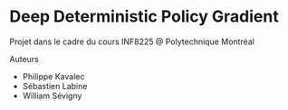 # Deep Deterministic Policy Gradient

Projet dans le cadre du cours INF8225 @ Polytechnique Montréal

Auteurs
- Philippe Kavalec
- Sébastien Labine
- William Sévigny

